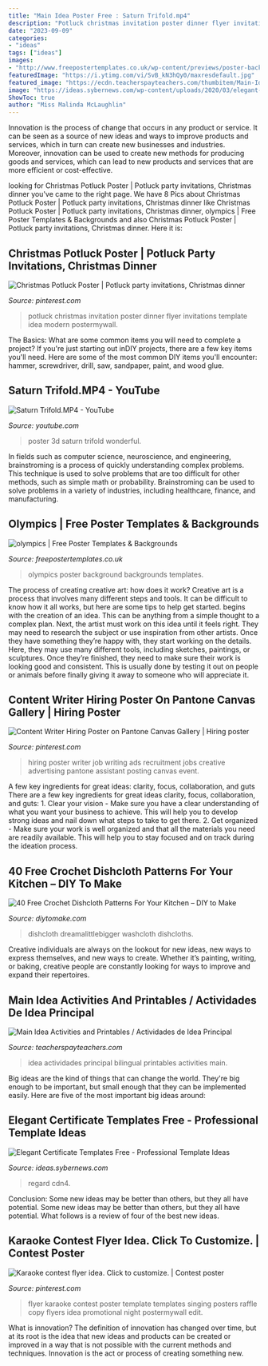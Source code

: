 ```yaml
---
title: "Main Idea Poster Free : Saturn Trifold.mp4"
description: "Potluck christmas invitation poster dinner flyer invitations template idea modern postermywall"
date: "2023-09-09"
categories:
- "ideas"
tags: ["ideas"]
images:
- "http://www.freepostertemplates.co.uk/wp-content/previews/poster-background-olympics.jpg"
featuredImage: "https://i.ytimg.com/vi/SvB_kN3hQy0/maxresdefault.jpg"
featured_image: "https://ecdn.teacherspayteachers.com/thumbitem/Main-Idea-Activities-and-Printables-Actividades-de-Idea-Principal-Bilingual-1839288-1520512576/original-1839288-4.jpg"
image: "https://ideas.sybernews.com/wp-content/uploads/2020/03/elegant-blue-and-gold-diploma-certificate-template-with-regard-to-elegant-certificate-templates-free.jpg"
ShowToc: true
author: "Miss Malinda McLaughlin"
---
```



Innovation is the process of change that occurs in any product or service. It can be seen as a source of new ideas and ways to improve products and services, which in turn can create new businesses and industries. Moreover, innovation can be used to create new methods for producing goods and services, which can lead to new products and services that are more efficient or cost-effective.

	

		
looking for Christmas Potluck Poster | Potluck party invitations, Christmas dinner you've came to the right page. We have 8 Pics about Christmas Potluck Poster | Potluck party invitations, Christmas dinner like Christmas Potluck Poster | Potluck party invitations, Christmas dinner, olympics | Free Poster Templates &amp; Backgrounds and also Christmas Potluck Poster | Potluck party invitations, Christmas dinner. Here it is:
		
    
## Christmas Potluck Poster | Potluck Party Invitations, Christmas Dinner

<img loading=lazy src="https://i.pinimg.com/736x/54/b4/d5/54b4d545a3055c2334f3fd0c6b7faf8f.jpg" onerror="this.onerror=null;this.src='https://tse1.mm.bing.net/th?id=OIP.vL_KGZBQgDqXKinI_WoxIwHaJm&amp;pid=15.1';" alt="Christmas Potluck Poster | Potluck party invitations, Christmas dinner">

_Source: pinterest.com_

>potluck christmas invitation poster dinner flyer invitations template idea modern postermywall. 

	

The Basics: What are some common items you will need to complete a project?
If you're just starting out inDIY projects, there are a few key items you'll need. Here are some of the most common DIY items you'll encounter: hammer, screwdriver, drill, saw, sandpaper, paint, and wood glue.

    
## Saturn Trifold.MP4 - YouTube

<img loading=lazy src="https://i.ytimg.com/vi/SvB_kN3hQy0/maxresdefault.jpg" onerror="this.onerror=null;this.src='https://tse3.mm.bing.net/th?id=OIP.tOFw_tAsjJhewHr0v06CVAHaEK&amp;pid=15.1';" alt="Saturn Trifold.MP4 - YouTube">

_Source: youtube.com_

>poster 3d saturn trifold wonderful. 

	

In fields such as computer science, neuroscience, and engineering, brainstroming is a process of quickly understanding complex problems. This technique is used to solve problems that are too difficult for other methods, such as simple math or probability. Brainstroming can be used to solve problems in a variety of industries, including healthcare, finance, and manufacturing.

    
## Olympics | Free Poster Templates &amp; Backgrounds

<img loading=lazy src="http://www.freepostertemplates.co.uk/wp-content/previews/poster-background-olympics.jpg" onerror="this.onerror=null;this.src='https://tse2.mm.bing.net/th?id=OIP.xV0WevbqnjWMltxoqFJCiwHaKa&amp;pid=15.1';" alt="olympics | Free Poster Templates &amp; Backgrounds">

_Source: freepostertemplates.co.uk_

>olympics poster background backgrounds templates. 

	

The process of creating creative art: how does it work?
Creative art is a process that involves many different steps and tools. It can be difficult to know how it all works, but here are some tips to help get started. 
 begins with the creation of an idea. This can be anything from a simple thought to a complex plan. Next, the artist must work on this idea until it feels right. They may need to research the subject or use inspiration from other artists. Once they have something they’re happy with, they start working on the details. Here, they may use many different tools, including sketches, paintings, or sculptures. Once they’re finished, they need to make sure their work is looking good and consistent. This is usually done by testing it out on people or animals before finally giving it away to someone who will appreciate it.

    
## Content Writer Hiring Poster On Pantone Canvas Gallery | Hiring Poster

<img loading=lazy src="https://i.pinimg.com/736x/4a/3f/a3/4a3fa3cd19e4573d08fbf42d099f4086.jpg" onerror="this.onerror=null;this.src='https://tse1.mm.bing.net/th?id=OIP.yHLNdHx3fRi3SMUkMs9DdQHaKe&amp;pid=15.1';" alt="Content Writer Hiring Poster on Pantone Canvas Gallery | Hiring poster">

_Source: pinterest.com_

>hiring poster writer job writing ads recruitment jobs creative advertising pantone assistant posting canvas event. 

	

A few key ingredients for great ideas: clarity, focus, collaboration, and guts
There are a few key ingredients for great ideas clarity, focus, collaboration, and guts: 1. Clear your vision - Make sure you have a clear understanding of what you want your business to achieve. This will help you to develop strong ideas and nail down what steps to take to get there.
2. Get organized - Make sure your work is well organized and that all the materials you need are readily available. This will help you to stay focused and on track during the ideation process.

    
## 40 Free Crochet Dishcloth Patterns For Your Kitchen – DIY To Make

<img loading=lazy src="https://www.diytomake.com/wp-content/uploads/2021/03/Woven-Crochet-Dishcloths.jpg" onerror="this.onerror=null;this.src='https://tse1.mm.bing.net/th?id=OIP.FTs_DIher4rp4vVuBmt-JgHaKD&amp;pid=15.1';" alt="40 Free Crochet Dishcloth Patterns For Your Kitchen – DIY to Make">

_Source: diytomake.com_

>dishcloth dreamalittlebigger washcloth dishcloths. 

	

Creative individuals are always on the lookout for new ideas, new ways to express themselves, and new ways to create. Whether it’s painting, writing, or baking, creative people are constantly looking for ways to improve and expand their repertoires.

    
## Main Idea Activities And Printables / Actividades De Idea Principal

<img loading=lazy src="https://ecdn.teacherspayteachers.com/thumbitem/Main-Idea-Activities-and-Printables-Actividades-de-Idea-Principal-Bilingual-1839288-1520512576/original-1839288-4.jpg" onerror="this.onerror=null;this.src='https://tse2.mm.bing.net/th?id=OIP.2ve4iXP4lQQmGCQ-L0rvWQAAAA&amp;pid=15.1';" alt="Main Idea Activities and Printables / Actividades de Idea Principal">

_Source: teacherspayteachers.com_

>idea actividades principal bilingual printables activities main. 

	

Big ideas are the kind of things that can change the world. They're big enough to be important, but small enough that they can be implemented easily. Here are five of the most important big ideas around: 

    
## Elegant Certificate Templates Free - Professional Template Ideas

<img loading=lazy src="https://ideas.sybernews.com/wp-content/uploads/2020/03/elegant-blue-and-gold-diploma-certificate-template-with-regard-to-elegant-certificate-templates-free.jpg" onerror="this.onerror=null;this.src='https://tse3.mm.bing.net/th?id=OIP.ys4A9FqCEedAH5XpV-PetAHaF-&amp;pid=15.1';" alt="Elegant Certificate Templates Free - Professional Template Ideas">

_Source: ideas.sybernews.com_

>regard cdn4. 

	

Conclusion: Some new ideas may be better than others, but they all have potential.
Some new ideas may be better than others, but they all have potential. What follows is a review of four of the best new ideas.

    
## Karaoke Contest Flyer Idea. Click To Customize. | Contest Poster

<img loading=lazy src="https://i.pinimg.com/736x/6e/f0/aa/6ef0aa30118d0038f4f88b0d0baf704a--poster-templates-karaoke.jpg" onerror="this.onerror=null;this.src='https://tse3.mm.bing.net/th?id=OIP.Ap6H4lAbF1QwPTH88_cQoAHaLH&amp;pid=15.1';" alt="Karaoke contest flyer idea. Click to customize. | Contest poster">

_Source: pinterest.com_

>flyer karaoke contest poster template templates singing posters raffle copy flyers idea promotional night postermywall edit. 

	

What is innovation?
The definition of innovation has changed over time, but at its root is the idea that new ideas and products can be created or improved in a way that is not possible with the current methods and techniques. Innovation is the act or process of creating something new.

